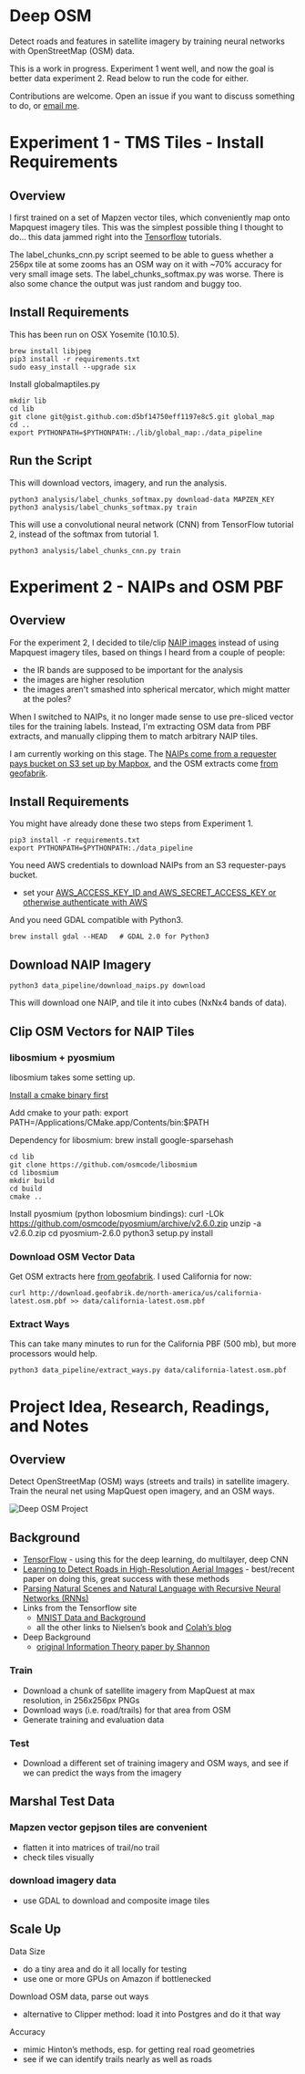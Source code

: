 # Deep OSM

Detect roads and features in satellite imagery by training neural networks with OpenStreetMap (OSM) data.

This is a work in progress. Experiment 1 went well, and now the goal is better data experiment 2. Read below to run the code for either.

Contributions are welcome. Open an issue if you want to discuss something to do, or [email me](mailto:andrew@gaiagps.com).

# Experiment 1 - TMS Tiles - Install Requirements

## Overview

I first trained on a set of Mapzen vector tiles, which conveniently map onto Mapquest imagery tiles. This was the simplest possible thing I thought to do... this data jammed right into the [Tensorflow](http://tensorflow.org) tutorials.

The label_chunks_cnn.py script seemed to be able to guess whether a 256px tile at some zooms has an OSM way on it with ~70% accuracy for very small image sets. The label_chunks_softmax.py was worse. There is also some chance the output was just random and buggy too. 

## Install Requirements

This has been run on OSX Yosemite (10.10.5).

    brew install libjpeg
    pip3 install -r requirements.txt 
    sudo easy_install --upgrade six

Install globalmaptiles.py

    mkdir lib
    cd lib
    git clone git@gist.github.com:d5bf14750eff1197e8c5.git global_map
    cd ..
    export PYTHONPATH=$PYTHONPATH:./lib/global_map:./data_pipeline

## Run the Script
This will download vectors, imagery, and run the analysis.

    python3 analysis/label_chunks_softmax.py download-data MAPZEN_KEY
    python3 analysis/label_chunks_softmax.py train

This will use a convolutional neural network (CNN) from TensorFlow tutorial 2, instead of the softmax from tutorial 1.

    python3 analysis/label_chunks_cnn.py train

# Experiment 2 - NAIPs and OSM PBF

## Overview

For the experiment 2, I decided to tile/clip [NAIP images](http://www.fsa.usda.gov/programs-and-services/aerial-photography/imagery-programs/naip-imagery/) instead of using Mapquest imagery tiles, based on things I heard from a couple of people:

* the IR bands are supposed to be important for the analysis
* the images are higher resolution
* the images aren't smashed into spherical mercator, which might matter at the poles?

When I switched to NAIPs, it no longer made sense to use pre-sliced vector tiles for the training labels. Instead, I'm extracting OSM data from PBF extracts, and manually clipping them to match arbitrary NAIP tiles.

I am currently working on this stage. The [NAIPs come from a requester pays bucket on S3 set up by Mapbox](http://www.slideshare.net/AmazonWebServices/open-data-innovation-building-on-open-data-sets-for-innovative-applications), and the OSM extracts come [from geofabrik](http://download.geofabrik.de/). 

## Install Requirements

You might have already done these two steps from Experiment 1.

    pip3 install -r requirements.txt 
    export PYTHONPATH=$PYTHONPATH:./data_pipeline

You need AWS credentials to download NAIPs from an S3 requester-pays bucket.

 * set your [AWS_ACCESS_KEY_ID and AWS_SECRET_ACCESS_KEY or otherwise authenticate with AWS](http://docs.aws.amazon.com/cli/latest/userguide/cli-chap-getting-started.html)

And you need GDAL compatible with Python3.
 
    brew install gdal --HEAD   # GDAL 2.0 for Python3

## Download NAIP Imagery

    python3 data_pipeline/download_naips.py download

This will download one NAIP, and tile it into cubes (NxNx4 bands of data).

## Clip OSM Vectors for NAIP Tiles

### libosmium + pyosmium

libosmium takes some setting up.

[Install a cmake binary first](https://cmake.org/download/)
    
Add cmake to your path:
    export PATH=/Applications/CMake.app/Contents/bin:$PATH
    
Dependency for libosmium:
    brew install google-sparsehash
    
    cd lib
    git clone https://github.com/osmcode/libosmium
    cd libosmium
    mkdir build
    cd build
    cmake ..
    
Install pyosmium (python lobosmium bindings):
    curl -LOk https://github.com/osmcode/pyosmium/archive/v2.6.0.zip
    unzip -a v2.6.0.zip
    cd pyosmium-2.6.0
    python3 setup.py install

### Download OSM Vector Data

Get OSM extracts here [from geofabrik](http://download.geofabrik.de/). I used California for now:

    curl http://download.geofabrik.de/north-america/us/california-latest.osm.pbf >> data/california-latest.osm.pbf

### Extract Ways
This can take many minutes to run for the California PBF (500 mb), but more processors would help.

    python3 data_pipeline/extract_ways.py data/california-latest.osm.pbf

# Project Idea, Research, Readings, and Notes

## Overview

Detect OpenStreetMap (OSM) ways (streets and trails) in satellite imagery. Train the neural net using MapQuest open imagery, and an OSM ways.

![Deep OSM Project](https://gaiagps.mybalsamiq.com/mockups/4278030.png?key=1e42f249214928d1fa7b17cf866401de0c2af867)

## Background

* [TensorFlow](https://www.tensorflow.org/) - using this for the deep learning, do multilayer, deep CNN
* [Learning to Detect Roads in High-Resolution Aerial
Images](http://citeseerx.ist.psu.edu/viewdoc/download?doi=10.1.1.232.1679&rep=rep1&type=pdf) - best/recent paper on doing this, great success with these methods
* [Parsing Natural Scenes and Natural Language
with Recursive Neural Networks (RNNs)](http://ai.stanford.edu/~ang/papers/icml11-ParsingWithRecursiveNeuralNetworks.pdf)
* Links from the Tensorflow site
    * [MNIST Data and Background](http://yann.lecun.com/exdb/mnist/)
    * all the other links to Nielsen’s book and [Colah’s blog](http://colah.github.io/posts/2015-08-Backprop/)
* Deep Background
    * [original Information Theory paper by Shannon](http://worrydream.com/refs/Shannon%20-%20A%20Mathematical%20Theory%20of%20Communication.pdf)

### Train

* Download a chunk of satellite imagery from MapQuest at max resolution, in 256x256px PNGs
* Download ways (i.e. road/trails) for that area from OSM 
* Generate training and evaluation data

### Test 

* Download a different set of training imagery and OSM ways, and see if we can predict the ways from the imagery

## Marshal Test Data

### Mapzen vector gepjson tiles are convenient

* flatten it into matrices of trail/no trail
* check tiles visually 

### download imagery data

* use GDAL to download and composite image tiles

## Scale Up

Data Size

* do a tiny area and do it all locally for testing
* use one or more GPUs on Amazon if bottlenecked

Download OSM data, parse out ways

* alternative to Clipper method: load it into Postgres and do it that way

Accuracy

* mimic Hinton’s methods, esp. for getting real road geometries
* see if we can identify trails nearly as well as roads
